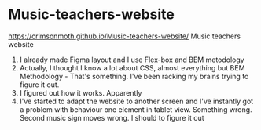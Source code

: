 # Music-teachers-website
https://crimsonmoth.github.io/Music-teachers-website/
Music teachers website
1. I already made Figma layout and I use Flex-box and BEM metodology
2. Actually, I thought I know a lot about CSS, almost everything but BEM Methodology - That's something. I've been racking my brains trying to figure it out. 
3. I figured out how it works. Apparently
4. I've started to adapt the website to another screen and I've instantly got a problem with behaviour one element in tablet view. Something wrong. Second music sign moves wrong. I should to figure it out 
